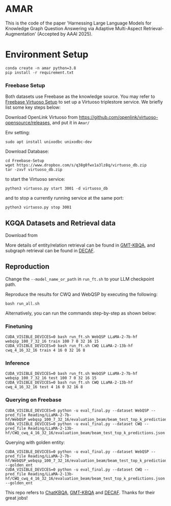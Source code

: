 # AMAR

This is the code of the paper 'Harnessing Large Language Models for Knowledge Graph Question Answering via Adaptive Multi-Aspect Retrieval-Augmentation' (Accepted by AAAI 2025).

# Environment Setup
    conda create -n amar python=3.8
    pip install -r requirement.txt

### Freebase Setup
Both datasets use Freebase as the knowledge source. You may refer to [Freebase Virtuoso Setup](https://github.com/dki-lab/Freebase-Setup) to set up a Virtuoso triplestore service. We briefly list some key steps below:


Download OpenLink Virtuoso from https://github.com/openlink/virtuoso-opensource/releases, and put it in `Amar/`

Env setting:

    sudo apt install unixodbc unixodbc-dev

Download Database:

    cd Freebase-Setup
    wget https://www.dropbox.com/s/q38g0fwx1a3lz8q/virtuoso_db.zip
    tar -zxvf virtuoso_db.zip

to start the Virtuoso service:
    
    python3 virtuoso.py start 3001 -d virtuoso_db

and to stop a currently running service at the same port:
    
    python3 virtuoso.py stop 3001


## KGQA Datasets and Retrieval data

Download from []()

More details of entity/relation retrieval can be found in [GMT-KBQA](https://github.com/HXX97/GMT-KBQA), and subgraph retrieval can be found in [DECAF](https://github.com/awslabs/decode-answer-logical-form).

## Reproduction
Change the `--model_name_or_path` in `run_ft.sh` to your LLM checkpoint path. 

Reproduce the results for CWQ and WebQSP by executing the following:

    bash run_all.sh

Alternatively, you can run the commands step-by-step as shown below:
### Finetuning 
    CUDA_VISIBLE_DEVICES=0 bash run_ft.sh WebQSP LLaMA-2-7b-hf webqsp_100_7_32_16 train 100 7 0 32 16 15
    CUDA_VISIBLE_DEVICES=0 bash run_ft.sh CWQ LLaMA-2-13b-hf cwq_4_16_32_16 train 4 16 0 32 16 8

### Inference
    CUDA_VISIBLE_DEVICES=0 bash run_ft.sh WebQSP LLaMA-2-7b-hf webqsp_100_7_32_16 test 100 7 0 32 16 15
    CUDA_VISIBLE_DEVICES=0 bash run_ft.sh CWQ LLaMA-2-13b-hf cwq_4_16_32_16 test 4 16 0 32 16 8

### Querying on Freebase
    CUDA_VISIBLE_DEVICES=0 python -u eval_final.py --dataset WebQSP --pred_file Reading/LLaMA-2-7b-hf/WebQSP_webqsp_100_7_32_16/evaluation_beam/beam_test_top_k_predictions.json
    CUDA_VISIBLE_DEVICES=0 python -u eval_final.py --dataset CWQ --pred_file Reading/LLaMA-2-13b-hf/CWQ_cwq_4_16_32_16/evaluation_beam/beam_test_top_k_predictions.json

Querying with golden entity:

    CUDA_VISIBLE_DEVICES=0 python -u eval_final.py --dataset WebQSP --pred_file Reading/LLaMA-2-7b-hf/WebQSP_webqsp_100_7_32_16/evaluation_beam/beam_test_top_k_predictions.json --golden_ent
    CUDA_VISIBLE_DEVICES=0 python -u eval_final.py --dataset CWQ --pred_file Reading/LLaMA-2-13b-hf/CWQ_cwq_4_16_32_16/evaluation_beam/beam_test_top_k_predictions.json --golden_ent


This repo refers to [ChatKBQA](https://github.com/LHRLAB/ChatKBQA), [GMT-KBQA](https://github.com/HXX97/GMT-KBQA) and [DECAF](https://github.com/awslabs/decode-answer-logical-form). Thanks for their great jobs!
